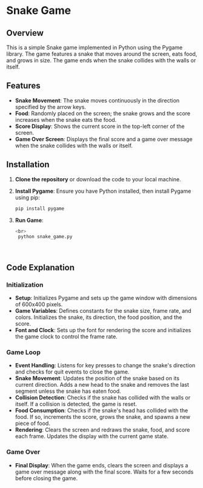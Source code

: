# Snake Game

## Overview

This is a simple Snake game implemented in Python using the Pygame library. The game features a snake that moves around the screen, eats food, and grows in size. The game ends when the snake collides with the walls or itself.

## Features

- **Snake Movement**: The snake moves continuously in the direction specified by the arrow keys.
- **Food**: Randomly placed on the screen; the snake grows and the score increases when the snake eats the food.
- **Score Display**: Shows the current score in the top-left corner of the screen.
- **Game Over Screen**: Displays the final score and a game over message when the snake collides with the walls or itself.

## Installation

1. **Clone the repository** or download the code to your local machine.

2. **Install Pygame**:
   Ensure you have Python installed, then install Pygame using pip:
   ```bash
   pip install pygame

3. **Run Game**:
   ```bash
   <br>
    python snake_game.py
</br>



## Code Explanation

### Initialization
- **Setup**: Initializes Pygame and sets up the game window with dimensions of 600x400 pixels.
- **Game Variables**: Defines constants for the snake size, frame rate, and colors. Initializes the snake, its direction, the food position, and the score.
- **Font and Clock**: Sets up the font for rendering the score and initializes the game clock to control the frame rate.

### Game Loop
- **Event Handling**: Listens for key presses to change the snake's direction and checks for quit events to close the game.
- **Snake Movement**: Updates the position of the snake based on its current direction. Adds a new head to the snake and removes the last segment unless the snake has eaten food.
- **Collision Detection**: Checks if the snake has collided with the walls or itself. If a collision is detected, the game is reset.
- **Food Consumption**: Checks if the snake's head has collided with the food. If so, increments the score, grows the snake, and spawns a new piece of food.
- **Rendering**: Clears the screen and redraws the snake, food, and score each frame. Updates the display with the current game state.

### Game Over
- **Final Display**: When the game ends, clears the screen and displays a game over message along with the final score. Waits for a few seconds before closing the game.
